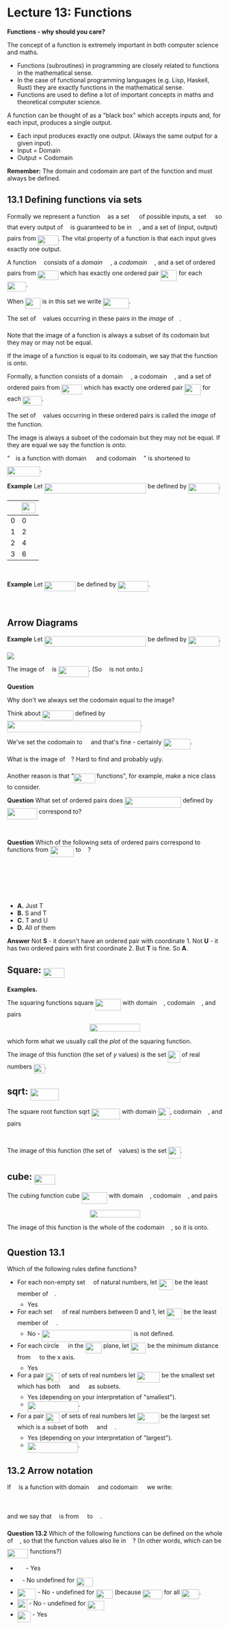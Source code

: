 # Lecture 13: Functions

**Functions - why should you care?**

The concept of a function is extremely important in both computer science and
maths.

- Functions (subroutines) in programming are closely related to functions in the
  mathematical sense.
- In the case of functional programming languages (e.g. Lisp, Haskell, Rust)
  they are exactly functions in the mathematical sense.
- Functions are used to define a lot of important concepts in maths and
  theoretical computer science.

A function can be thought of as a "black box" which accepts inputs and, for each
input, produces a single output.

- Each input produces exactly one output. (Always the same output for a given
  input).
- Input = Domain
- Output = Codomain

**Remember:** The domain and codomain are part of the function and must always
be defined.

## 13.1 Defining functions via sets

Formally we represent a function <img src="/lectures/tex/190083ef7a1625fbc75f243cffb9c96d.svg?invert_in_darkmode&sanitize=true" align=middle width=9.81741584999999pt height=22.831056599999986pt/> as a set <img src="/lectures/tex/cbfb1b2a33b28eab8a3e59464768e810.svg?invert_in_darkmode&sanitize=true" align=middle width=14.908688849999992pt height=22.465723500000017pt/> of possible inputs, a set <img src="/lectures/tex/91aac9730317276af725abd8cef04ca9.svg?invert_in_darkmode&sanitize=true" align=middle width=13.19638649999999pt height=22.465723500000017pt/>
so that every output of <img src="/lectures/tex/190083ef7a1625fbc75f243cffb9c96d.svg?invert_in_darkmode&sanitize=true" align=middle width=9.81741584999999pt height=22.831056599999986pt/> is guaranteed to be in <img src="/lectures/tex/91aac9730317276af725abd8cef04ca9.svg?invert_in_darkmode&sanitize=true" align=middle width=13.19638649999999pt height=22.465723500000017pt/>, and a set of (input,
output) pairs from <img src="/lectures/tex/973dfebc244ccaeeae26a8e1d1a6b1fc.svg?invert_in_darkmode&sanitize=true" align=middle width=48.196244249999985pt height=22.465723500000017pt/>. The vital property of a function is that each
input gives exactly one output.

A function <img src="/lectures/tex/190083ef7a1625fbc75f243cffb9c96d.svg?invert_in_darkmode&sanitize=true" align=middle width=9.81741584999999pt height=22.831056599999986pt/> consists of a _domain_ <img src="/lectures/tex/cbfb1b2a33b28eab8a3e59464768e810.svg?invert_in_darkmode&sanitize=true" align=middle width=14.908688849999992pt height=22.465723500000017pt/>, a _codomain_ <img src="/lectures/tex/91aac9730317276af725abd8cef04ca9.svg?invert_in_darkmode&sanitize=true" align=middle width=13.19638649999999pt height=22.465723500000017pt/>, and a set of
ordered pairs from <img src="/lectures/tex/973dfebc244ccaeeae26a8e1d1a6b1fc.svg?invert_in_darkmode&sanitize=true" align=middle width=48.196244249999985pt height=22.465723500000017pt/> which has exactly one ordered pair <img src="/lectures/tex/7392a8cd69b275fa1798ef94c839d2e0.svg?invert_in_darkmode&sanitize=true" align=middle width=38.135511149999985pt height=24.65753399999998pt/> for
each <img src="/lectures/tex/ef2a9dc0d2e528efe607b65aaed55845.svg?invert_in_darkmode&sanitize=true" align=middle width=44.39481419999999pt height=22.465723500000017pt/>.

When <img src="/lectures/tex/0cd27d4708cd735f6ea469dc3debed0e.svg?invert_in_darkmode&sanitize=true" align=middle width=35.83526759999999pt height=24.65753399999998pt/> is in this set we write <img src="/lectures/tex/4b0486af10b11c8d72996ffd69db4416.svg?invert_in_darkmode&sanitize=true" align=middle width=60.264428399999986pt height=24.65753399999998pt/>.

The set of <img src="/lectures/tex/deceeaf6940a8c7a5a02373728002b0f.svg?invert_in_darkmode&sanitize=true" align=middle width=8.649225749999989pt height=14.15524440000002pt/> values occurring in these pairs in the _image_ of <img src="/lectures/tex/190083ef7a1625fbc75f243cffb9c96d.svg?invert_in_darkmode&sanitize=true" align=middle width=9.81741584999999pt height=22.831056599999986pt/>.

Note that the image of a function is always a subset of its codomain but they
may or may not be equal.

If the image of a function is equal to its codomain, we say that the function is
_onto_.

Formally, a function consists of a domain <img src="/lectures/tex/cbfb1b2a33b28eab8a3e59464768e810.svg?invert_in_darkmode&sanitize=true" align=middle width=14.908688849999992pt height=22.465723500000017pt/>, a codomain <img src="/lectures/tex/91aac9730317276af725abd8cef04ca9.svg?invert_in_darkmode&sanitize=true" align=middle width=13.19638649999999pt height=22.465723500000017pt/>, and a set of
ordered pairs from <img src="/lectures/tex/973dfebc244ccaeeae26a8e1d1a6b1fc.svg?invert_in_darkmode&sanitize=true" align=middle width=48.196244249999985pt height=22.465723500000017pt/> which has exactly one ordered pair <img src="/lectures/tex/7392a8cd69b275fa1798ef94c839d2e0.svg?invert_in_darkmode&sanitize=true" align=middle width=38.135511149999985pt height=24.65753399999998pt/> for
each <img src="/lectures/tex/ef2a9dc0d2e528efe607b65aaed55845.svg?invert_in_darkmode&sanitize=true" align=middle width=44.39481419999999pt height=22.465723500000017pt/>.

The set of <img src="/lectures/tex/deceeaf6940a8c7a5a02373728002b0f.svg?invert_in_darkmode&sanitize=true" align=middle width=8.649225749999989pt height=14.15524440000002pt/> values occurring in these ordered pairs is called the _image_ of
the function.

The image is always a subset of the codomain but they may not be equal. If they
are equal we say the function is _onto_.

"<img src="/lectures/tex/190083ef7a1625fbc75f243cffb9c96d.svg?invert_in_darkmode&sanitize=true" align=middle width=9.81741584999999pt height=22.831056599999986pt/> is a function with domain <img src="/lectures/tex/cbfb1b2a33b28eab8a3e59464768e810.svg?invert_in_darkmode&sanitize=true" align=middle width=14.908688849999992pt height=22.465723500000017pt/> and codomain <img src="/lectures/tex/91aac9730317276af725abd8cef04ca9.svg?invert_in_darkmode&sanitize=true" align=middle width=13.19638649999999pt height=22.465723500000017pt/>" is shortened to <img src="/lectures/tex/137b3a92c7aec21e4297abdb43e89c89.svg?invert_in_darkmode&sanitize=true" align=middle width=77.19148799999999pt height=22.831056599999986pt/>.

**Example** Let <img src="/lectures/tex/892a37aa017271610e33589d33f2b1b7.svg?invert_in_darkmode&sanitize=true" align=middle width=238.12752479999995pt height=24.65753399999998pt/> be defined by
<img src="/lectures/tex/1c9d6807786d5d3d1c49ccb5c3b6556f.svg?invert_in_darkmode&sanitize=true" align=middle width=71.52966314999999pt height=24.65753399999998pt/>.

| <img src="/lectures/tex/332cc365a4987aacce0ead01b8bdcc0b.svg?invert_in_darkmode&sanitize=true" align=middle width=9.39498779999999pt height=14.15524440000002pt/> | <img src="/lectures/tex/7997339883ac20f551e7f35efff0a2b9.svg?invert_in_darkmode&sanitize=true" align=middle width=31.99783454999999pt height=24.65753399999998pt/> |
|-----|--------|
|  0  |    0   |
|  1  |    2   |
|  2  |    4   |
|  3  |    6   |

<p align="center"><img src="/lectures/tex/6246fad45b00070836afada3c2f7cff3.svg?invert_in_darkmode&sanitize=true" align=middle width=184.4750094pt height=16.438356pt/></p>

**Example** Let <img src="/lectures/tex/b279a1f7296f643186b7be3760225978.svg?invert_in_darkmode&sanitize=true" align=middle width=72.83079209999998pt height=22.831056599999986pt/> be defined by <img src="/lectures/tex/d6f38fe1ad2efcb79c9f06a2b815210a.svg?invert_in_darkmode&sanitize=true" align=middle width=71.52966314999999pt height=24.65753399999998pt/>.

<p align="center"><img src="/lectures/tex/833a815f2530ddbd8dacd26490fdbfd9.svg?invert_in_darkmode&sanitize=true" align=middle width=118.59564749999998pt height=16.438356pt/></p>

## Arrow Diagrams

**Example** Let <img src="/lectures/tex/892a37aa017271610e33589d33f2b1b7.svg?invert_in_darkmode&sanitize=true" align=middle width=238.12752479999995pt height=24.65753399999998pt/> be defined by
<img src="/lectures/tex/1c9d6807786d5d3d1c49ccb5c3b6556f.svg?invert_in_darkmode&sanitize=true" align=middle width=71.52966314999999pt height=24.65753399999998pt/>.

![](images/L13-P50.png)

The image of <img src="/lectures/tex/190083ef7a1625fbc75f243cffb9c96d.svg?invert_in_darkmode&sanitize=true" align=middle width=9.81741584999999pt height=22.831056599999986pt/> is <img src="/lectures/tex/3e862163e16e68fe852987cc26bcbb8e.svg?invert_in_darkmode&sanitize=true" align=middle width=71.23290569999999pt height=24.65753399999998pt/>. (So <img src="/lectures/tex/190083ef7a1625fbc75f243cffb9c96d.svg?invert_in_darkmode&sanitize=true" align=middle width=9.81741584999999pt height=22.831056599999986pt/> is not onto.)

**Question**

Why don't we always set the codomain equal to the image?

Think about <img src="/lectures/tex/b279a1f7296f643186b7be3760225978.svg?invert_in_darkmode&sanitize=true" align=middle width=72.83079209999998pt height=22.831056599999986pt/> defined by <img src="/lectures/tex/ec35dacf7066b6b48f5edb4675cc3ab9.svg?invert_in_darkmode&sanitize=true" align=middle width=313.0362938999999pt height=26.76175259999998pt/>.

We've set the codomain to <img src="/lectures/tex/f3e711926cecfed3003f9ae341f3d92b.svg?invert_in_darkmode&sanitize=true" align=middle width=11.87217899999999pt height=22.648391699999998pt/> and that's fine - certainly <img src="/lectures/tex/e774126540b7b1263a6bc317a0aacb87.svg?invert_in_darkmode&sanitize=true" align=middle width=63.96115109999998pt height=24.65753399999998pt/>.

What is the image of <img src="/lectures/tex/190083ef7a1625fbc75f243cffb9c96d.svg?invert_in_darkmode&sanitize=true" align=middle width=9.81741584999999pt height=22.831056599999986pt/>? Hard to find and probably ugly.

Another reason is that "<img src="/lectures/tex/1023c6ff6aeb2536ae58d75211c2c6fa.svg?invert_in_darkmode&sanitize=true" align=middle width=49.314959099999996pt height=22.648391699999998pt/> functions", for
example, make a nice class to consider.

**Question** What set of ordered pairs does <img src="/lectures/tex/a7a0af87a865b67ae3c11fdc6dbc5893.svg?invert_in_darkmode&sanitize=true" align=middle width=132.19152044999998pt height=24.65753399999998pt/> defined by <img src="/lectures/tex/45d56c128bbdcd4414f84c155351f718.svg?invert_in_darkmode&sanitize=true" align=middle width=69.86299979999998pt height=26.76175259999998pt/> correspond to?

<p align="center"><img src="/lectures/tex/bddaaf43bbdfb86ff8e84aa281afafb6.svg?invert_in_darkmode&sanitize=true" align=middle width=184.4750094pt height=16.438356pt/></p>

**Question** Which of the following sets of ordered pairs correspond to
functions from <img src="/lectures/tex/3f4efc607a90eb7ad1e9c1db443d0a13.svg?invert_in_darkmode&sanitize=true" align=middle width=55.70781314999999pt height=24.65753399999998pt/> to <img src="/lectures/tex/f3e711926cecfed3003f9ae341f3d92b.svg?invert_in_darkmode&sanitize=true" align=middle width=11.87217899999999pt height=22.648391699999998pt/>?

<p align="center"><img src="/lectures/tex/11408117bb12fd1f77b02a6c7b0d122f.svg?invert_in_darkmode&sanitize=true" align=middle width=131.4896649pt height=16.438356pt/></p>
<p align="center"><img src="/lectures/tex/1d49d15e0f23b01ca8f927476b342258.svg?invert_in_darkmode&sanitize=true" align=middle width=176.1872112pt height=16.438356pt/></p>
<p align="center"><img src="/lectures/tex/0a404eeb747898148e4b4be711f89bb9.svg?invert_in_darkmode&sanitize=true" align=middle width=221.14945875pt height=16.438356pt/></p>

- **A.** Just T
- **B.** S and T
- **C.** T and U
- **D.** All of them

**Answer** Not **S** - it doesn't have an ordered pair with coordinate 1. Not
**U** - it has two ordered pairs with first coordinate 2. But **T** is fine. So
**A**.

## Square: <img src="/lectures/tex/1023c6ff6aeb2536ae58d75211c2c6fa.svg?invert_in_darkmode&sanitize=true" align=middle width=49.314959099999996pt height=22.648391699999998pt/>

**Examples.**

The squaring functions square <img src="/lectures/tex/560e6a06958749f60c6766986c0d9557.svg?invert_in_darkmode&sanitize=true" align=middle width=60.04558724999999pt height=26.76175259999998pt/> with domain <img src="/lectures/tex/f3e711926cecfed3003f9ae341f3d92b.svg?invert_in_darkmode&sanitize=true" align=middle width=11.87217899999999pt height=22.648391699999998pt/>, codomain
<img src="/lectures/tex/f3e711926cecfed3003f9ae341f3d92b.svg?invert_in_darkmode&sanitize=true" align=middle width=11.87217899999999pt height=22.648391699999998pt/>, and pairs

<p align="center"><img src="/lectures/tex/8197a8f2c7f612dee5fabb513aeb0894.svg?invert_in_darkmode&sanitize=true" align=middle width=117.750897pt height=18.312383099999998pt/></p>

which form what we usually call the _plot_ of the squaring function.

The image of this function (the set of _y_ values) is the set
<img src="/lectures/tex/5b86d9e34af75573e30b3476fa54e0f7.svg?invert_in_darkmode&sanitize=true" align=middle width=28.698746999999987pt height=27.705869399999983pt/> of real numbers <img src="/lectures/tex/97724efe1d61e77783b76251d3ae68dc.svg?invert_in_darkmode&sanitize=true" align=middle width=25.570741349999988pt height=21.18721440000001pt/>.

## sqrt: <img src="/lectures/tex/7090bd21ba30b4ea6d6d2ef5a8c33889.svg?invert_in_darkmode&sanitize=true" align=middle width=66.96341684999999pt height=27.705869399999983pt/>

The square root function sqrt <img src="/lectures/tex/af4e2c5c66a242a3cf6d446a28206d59.svg?invert_in_darkmode&sanitize=true" align=middle width=67.1917125pt height=24.995338500000003pt/> with domain <img src="/lectures/tex/83384b0778f2b99b99ec51e21c52a786.svg?invert_in_darkmode&sanitize=true" align=middle width=28.698746999999987pt height=27.705869399999983pt/>, codomain <img src="/lectures/tex/f3e711926cecfed3003f9ae341f3d92b.svg?invert_in_darkmode&sanitize=true" align=middle width=11.87217899999999pt height=22.648391699999998pt/>, and pairs

<p align="center"><img src="/lectures/tex/b0f1ef01f61e92232f1654858e28495d.svg?invert_in_darkmode&sanitize=true" align=middle width=201.04990125pt height=17.4097869pt/></p>

The image of this function (the set of <img src="/lectures/tex/deceeaf6940a8c7a5a02373728002b0f.svg?invert_in_darkmode&sanitize=true" align=middle width=8.649225749999989pt height=14.15524440000002pt/> values) is the set <img src="/lectures/tex/83384b0778f2b99b99ec51e21c52a786.svg?invert_in_darkmode&sanitize=true" align=middle width=28.698746999999987pt height=27.705869399999983pt/>.

## cube: <img src="/lectures/tex/1023c6ff6aeb2536ae58d75211c2c6fa.svg?invert_in_darkmode&sanitize=true" align=middle width=49.314959099999996pt height=22.648391699999998pt/>

The cubing function cube <img src="/lectures/tex/8acb1ceffc413f625fcb8f21a19cf8fe.svg?invert_in_darkmode&sanitize=true" align=middle width=60.04558724999999pt height=26.76175259999998pt/> with domain <img src="/lectures/tex/f3e711926cecfed3003f9ae341f3d92b.svg?invert_in_darkmode&sanitize=true" align=middle width=11.87217899999999pt height=22.648391699999998pt/>, codomain
<img src="/lectures/tex/f3e711926cecfed3003f9ae341f3d92b.svg?invert_in_darkmode&sanitize=true" align=middle width=11.87217899999999pt height=22.648391699999998pt/>, and pairs

<p align="center"><img src="/lectures/tex/1f7d0a96e2aaf22606d121520465f049.svg?invert_in_darkmode&sanitize=true" align=middle width=117.750897pt height=18.312383099999998pt/></p>

The image of this function is the whole of the codomain <img src="/lectures/tex/f3e711926cecfed3003f9ae341f3d92b.svg?invert_in_darkmode&sanitize=true" align=middle width=11.87217899999999pt height=22.648391699999998pt/>, so it is
onto.

## Question 13.1

Which of the following rules define functions?

- For each non-empty set <img src="/lectures/tex/e257acd1ccbe7fcb654708f1a866bfe9.svg?invert_in_darkmode&sanitize=true" align=middle width=11.027402099999989pt height=22.465723500000017pt/> of natural numbers, let <img src="/lectures/tex/a74295660f0f66b340fbf614a573656f.svg?invert_in_darkmode&sanitize=true" align=middle width=33.63022904999998pt height=24.65753399999998pt/> be the least member
  of <img src="/lectures/tex/e257acd1ccbe7fcb654708f1a866bfe9.svg?invert_in_darkmode&sanitize=true" align=middle width=11.027402099999989pt height=22.465723500000017pt/>.
  - Yes
- For each set <img src="/lectures/tex/cbfb1b2a33b28eab8a3e59464768e810.svg?invert_in_darkmode&sanitize=true" align=middle width=14.908688849999992pt height=22.465723500000017pt/> of real numbers between 0 and 1, let <img src="/lectures/tex/889ff6fa193255b40c2616db0e8ec14f.svg?invert_in_darkmode&sanitize=true" align=middle width=36.12445814999999pt height=24.65753399999998pt/> be the least
  member of <img src="/lectures/tex/cbfb1b2a33b28eab8a3e59464768e810.svg?invert_in_darkmode&sanitize=true" align=middle width=14.908688849999992pt height=22.465723500000017pt/>.
  - No - <img src="/lectures/tex/7888ba85a39432e0ea44939415edb116.svg?invert_in_darkmode&sanitize=true" align=middle width=211.49610735pt height=27.77565449999998pt/> is not
    defined.
- For each circle <img src="/lectures/tex/9b325b9e31e85137d1de765f43c0f8bc.svg?invert_in_darkmode&sanitize=true" align=middle width=12.92464304999999pt height=22.465723500000017pt/> in the <img src="/lectures/tex/7392a8cd69b275fa1798ef94c839d2e0.svg?invert_in_darkmode&sanitize=true" align=middle width=38.135511149999985pt height=24.65753399999998pt/> plane, let <img src="/lectures/tex/1f0fa7f228a3fb21e110b4ec8e98cf50.svg?invert_in_darkmode&sanitize=true" align=middle width=35.18118614999999pt height=24.65753399999998pt/> be the minimum distance
  from <img src="/lectures/tex/9b325b9e31e85137d1de765f43c0f8bc.svg?invert_in_darkmode&sanitize=true" align=middle width=12.92464304999999pt height=22.465723500000017pt/> to the x axis.
  - Yes
- For a pair <img src="/lectures/tex/b9ebfc5473fcab62450e73397e4d098b.svg?invert_in_darkmode&sanitize=true" align=middle width=32.92809134999999pt height=22.465723500000017pt/> of sets of real numbers let <img src="/lectures/tex/8f9fd6afd1f0938554507f13d279d3af.svg?invert_in_darkmode&sanitize=true" align=middle width=53.418997499999996pt height=24.65753399999998pt/> be the smallest set
  which has both <img src="/lectures/tex/53d147e7f3fe6e47ee05b88b166bd3f6.svg?invert_in_darkmode&sanitize=true" align=middle width=12.32879834999999pt height=22.465723500000017pt/> and <img src="/lectures/tex/61e84f854bc6258d4108d08d4c4a0852.svg?invert_in_darkmode&sanitize=true" align=middle width=13.29340979999999pt height=22.465723500000017pt/> as subsets.
  - Yes (depending on your interpretation of "smallest").
  - <img src="/lectures/tex/0963ab8b11419f30877d1473450f8e77.svg?invert_in_darkmode&sanitize=true" align=middle width=119.22353519999999pt height=24.65753399999998pt/>.
- For a pair <img src="/lectures/tex/91daf49251530f97b200e0d037770c11.svg?invert_in_darkmode&sanitize=true" align=middle width=32.92809134999999pt height=22.465723500000017pt/> of sets of real numbers let <img src="/lectures/tex/fc03a4bfe7b2b0596f882fcf8551539e.svg?invert_in_darkmode&sanitize=true" align=middle width=51.64961669999999pt height=24.65753399999998pt/> be the largest set which
  is a subset of both <img src="/lectures/tex/53d147e7f3fe6e47ee05b88b166bd3f6.svg?invert_in_darkmode&sanitize=true" align=middle width=12.32879834999999pt height=22.465723500000017pt/> and <img src="/lectures/tex/61e84f854bc6258d4108d08d4c4a0852.svg?invert_in_darkmode&sanitize=true" align=middle width=13.29340979999999pt height=22.465723500000017pt/>.
  - Yes (depending on your interpretation of "largest").
  - <img src="/lectures/tex/901e596f03626ad34269cf7be6d68aac.svg?invert_in_darkmode&sanitize=true" align=middle width=117.45415439999998pt height=24.65753399999998pt/>.

## 13.2 Arrow notation

If <img src="/lectures/tex/190083ef7a1625fbc75f243cffb9c96d.svg?invert_in_darkmode&sanitize=true" align=middle width=9.81741584999999pt height=22.831056599999986pt/> is a function with domain <img src="/lectures/tex/53d147e7f3fe6e47ee05b88b166bd3f6.svg?invert_in_darkmode&sanitize=true" align=middle width=12.32879834999999pt height=22.465723500000017pt/> and codomain <img src="/lectures/tex/61e84f854bc6258d4108d08d4c4a0852.svg?invert_in_darkmode&sanitize=true" align=middle width=13.29340979999999pt height=22.465723500000017pt/> we write:

<p align="center"><img src="/lectures/tex/12e56f867353753c65849f53a3a8b4ee.svg?invert_in_darkmode&sanitize=true" align=middle width=74.70864225pt height=14.611878599999999pt/></p>

and we say that <img src="/lectures/tex/190083ef7a1625fbc75f243cffb9c96d.svg?invert_in_darkmode&sanitize=true" align=middle width=9.81741584999999pt height=22.831056599999986pt/> is from <img src="/lectures/tex/53d147e7f3fe6e47ee05b88b166bd3f6.svg?invert_in_darkmode&sanitize=true" align=middle width=12.32879834999999pt height=22.465723500000017pt/> to <img src="/lectures/tex/61e84f854bc6258d4108d08d4c4a0852.svg?invert_in_darkmode&sanitize=true" align=middle width=13.29340979999999pt height=22.465723500000017pt/>.

**Question 13.2** Which of the following functions can be defined on the whole
of <img src="/lectures/tex/f3e711926cecfed3003f9ae341f3d92b.svg?invert_in_darkmode&sanitize=true" align=middle width=11.87217899999999pt height=22.648391699999998pt/>, so that the function values also lie in <img src="/lectures/tex/f3e711926cecfed3003f9ae341f3d92b.svg?invert_in_darkmode&sanitize=true" align=middle width=11.87217899999999pt height=22.648391699999998pt/>? (In other
words, which can be <img src="/lectures/tex/1023c6ff6aeb2536ae58d75211c2c6fa.svg?invert_in_darkmode&sanitize=true" align=middle width=49.314959099999996pt height=22.648391699999998pt/> functions?)

- <img src="/lectures/tex/6177db6fc70d94fdb9dbe1907695fce6.svg?invert_in_darkmode&sanitize=true" align=middle width=15.94753544999999pt height=26.76175259999998pt/> - Yes
- <img src="/lectures/tex/f6de2147c9c203a34732c0a74515a98c.svg?invert_in_darkmode&sanitize=true" align=middle width=7.454371649999997pt height=27.77565449999998pt/> - No undefined for <img src="/lectures/tex/2f3c8b04b987706450f80c5b0c2619d4.svg?invert_in_darkmode&sanitize=true" align=middle width=39.53182859999999pt height=21.18721440000001pt/>
- <img src="/lectures/tex/38f816ed8d9782e71ecfd164e77c5150.svg?invert_in_darkmode&sanitize=true" align=middle width=43.41333149999999pt height=24.65753399999998pt/> - No - undefined for <img src="/lectures/tex/4ffda6d041407624a670ed82e95de8c8.svg?invert_in_darkmode&sanitize=true" align=middle width=39.53182859999999pt height=21.18721440000001pt/> (because <img src="/lectures/tex/42c302b7b723c671fd35a91bd18d0c62.svg?invert_in_darkmode&sanitize=true" align=middle width=46.067244299999984pt height=21.839370299999988pt/> for all <img src="/lectures/tex/f037e157fa0f871ed85ce6ac327e7201.svg?invert_in_darkmode&sanitize=true" align=middle width=41.35830434999999pt height=22.648391699999998pt/>.
- <img src="/lectures/tex/dd14e4011870d961fb4f5097866d9009.svg?invert_in_darkmode&sanitize=true" align=middle width=23.09366069999999pt height=24.995338500000003pt/> - No - undefined for <img src="/lectures/tex/949d3fe7fc31d082be4b1fbe3eb4ac89.svg?invert_in_darkmode&sanitize=true" align=middle width=39.53182859999999pt height=21.18721440000001pt/>
- <img src="/lectures/tex/25aa9348b4709fc636acf596bc35a9f8.svg?invert_in_darkmode&sanitize=true" align=middle width=31.31284694999999pt height=24.995338500000003pt/> - Yes
